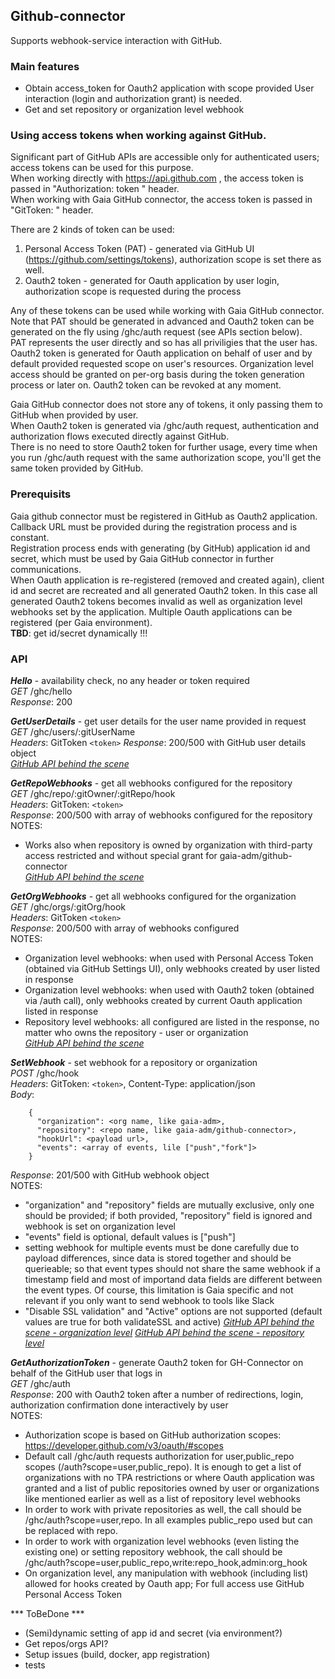 ## Github-connector
Supports webhook-service interaction with GitHub.


### Main features
* Obtain access_token for Oauth2 application with scope provided User interaction (login and authorization grant) is needed.
* Get and set repository or organization level webhook 


### Using access tokens when working against GitHub.
Significant part of GitHub APIs are accessible only for authenticated users; access tokens can be used for this purpose.  
When working directly with https://api.github.com , the access token is passed in "Authorization: token <token>" header.  
When working with Gaia GitHub connector, the access token is passed in "GitToken: <token>" header.  

There are 2 kinds of token can be used:
1. Personal Access Token (PAT) - generated via GitHub UI (https://github.com/settings/tokens), authorization scope is set there as well.
2. Oauth2 token - generated for Oauth application by user login, authorization scope is requested during the process
 
Any of these tokens can be used while working with Gaia GitHub connector. Note that PAT should be generated in advanced and Oauth2 token can be generated on the fly using /ghc/auth request (see APIs section below).  
PAT represents the user directly and so has all priviligies that the user has.  
Oauth2 token is generated for Oauth application on behalf of user and by default provided requested scope on user's resources. Organization level access should be granted on per-org basis during the token generation process or later on. Oauth2 token can be revoked at any moment.

Gaia GitHub connector does not store any of tokens, it only passing them to GitHub when provided by user.  
When Oauth2 token is generated via /ghc/auth request, authentication and authorization flows executed directly against GitHub.  
There is no need to store Oauth2 token for further usage, every time when you run /ghc/auth request with the same authorization scope, you'll get the same token provided by GitHub.  


### Prerequisits
Gaia github connector must be registered in GitHub as Oauth2 application. Callback URL must be provided during the registration process and is constant.  
Registration process ends with generating (by GitHub) application id and secret, which must be used by Gaia GitHub connector in further communications.   
When Oauth application is re-registered (removed and created again), client id and secret are recreated and all generated Oauth2 token. In this case all generated Oauth2 tokens becomes invalid as well as organization level webhooks set by the application.
Multiple Oauth applications can be registered (per Gaia environment).  
**TBD**: get id/secret dynamically !!!
 

### API
***Hello*** - availability check, no any header or token required  
*GET* /ghc/hello  
*Response*: 200  

***GetUserDetails*** - get user details for the user name provided in request  
*GET* /ghc/users/:gitUserName  
*Headers*: GitToken `<token>`
*Response*: 200/500 with GitHub user details object  
[*GitHub API behind the scene*](https://developer.github.com/v3/users/#get-a-single-user)  

***GetRepoWebhooks*** - get all webhooks configured for the repository  
*GET* /ghc/repo/:gitOwner/:gitRepo/hook  
*Headers*: GitToken: `<token>`  
*Response*: 200/500 with array of webhooks configured for the repository  
NOTES:  
* Works also when repository is owned by organization with third-party access restricted and without special grant for gaia-adm/github-connector  
[*GitHub API behind the scene*](https://developer.github.com/v3/repos/hooks/#list-hooks)


***GetOrgWebhooks*** - get all webhooks configured for the organization  
*GET* /ghc/orgs/:gitOrg/hook  
*Headers*: GitToken `<token>`  
*Response*: 200/500 with array of webhooks configured  
NOTES:  
* Organization level webhooks: when used with Personal Access Token (obtained via GitHub Settings UI), only webhooks created by user listed in response  
* Organization level webhooks: when used with Oauth2 token (obtained via /auth call), only webhooks created by current Oauth application listed in response  
* Repository level webhooks: all configured are listed in the response, no matter who owns the repository - user or organization  
[*GitHub API behind the scene*](https://developer.github.com/v3/orgs/hooks/#list-hooks)

***SetWebhook*** - set webhook for a repository or organization  
*POST* /ghc/hook  
*Headers*: GitToken: `<token>`, Content-Type: application/json  
*Body*:  
```
    {
      "organization": <org name, like gaia-adm>,
      "repository": <repo name, like gaia-adm/github-connector>,  
      "hookUrl": <payload url>,  
      "events": <array of events, lile ["push","fork"]>
    }
```   
*Response*: 201/500 with GitHub webhook object   
NOTES:  
* "organization" and "repository" fields are mutually exclusive, only one should be provided; if both provided, "repository" field is ignored and webhook is set on organization level  
* "events" field is optional, default values is ["push"]  
* setting webhook for multiple events must be done carefully due to payload differences, since data is stored together and should be querieable; so that event types should not share the same webhook if a timestamp field and most of importand data fields are different between the event types. Of course, this limitation is Gaia specific and not relevant if you only want to send webhook to tools like Slack  
* "Disable SSL validation" and "Active" options are not supported (default values are true for both validateSSL and active)
[*GitHub API behind the scene - organization level*](https://developer.github.com/v3/orgs/hooks/#create-a-hook)
[*GitHub API behind the scene - repository level*](https://developer.github.com/v3/repos/hooks/#create-a-hook)
 
***GetAuthorizationToken*** - generate Oauth2 token for GH-Connector on behalf of the GitHub user that logs in  
*GET* /ghc/auth  
*Response*: 200 with Oauth2 token after a number of redirections, login, authorization confirmation done interactively by user  
NOTES:  
* Authorization scope is based on GitHub authorization scopes: https://developer.github.com/v3/oauth/#scopes   
* Default call /ghc/auth requests authorization for user,public_repo scopes (/auth?scope=user,public_repo). It is enough to get a list of organizations with no TPA restrictions or where Oauth application was granted and a list of public repositories owned by user or organizations like mentioned earlier as well as a list of repository level webhooks   
* In order to work with private repositories as well, the call should be /ghc/auth?scope=user,repo. In all examples public_repo used but can be replaced with repo.  
* In order to work with organization level webhooks (even listing the existing one) or setting repository webhook, the call should be /ghc/auth?scope=user,public_repo,write:repo_hook,admin:org_hook   
* On organization level, any manipulation with webhook (including list) allowed for hooks created by Oauth app; For full access use GitHub Personal Access Token  

*** ToBeDone ***
* (Semi)dynamic setting of app id and secret (via environment?)
* Get repos/orgs API?
* Setup issues (build, docker, app registration)
* tests

